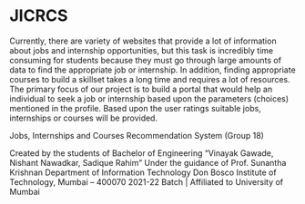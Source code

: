 # JICRCS
Currently, there are variety of websites that provide a lot of information about jobs and internship opportunities, but this task is incredibly time consuming for students because they must go through large amounts of data to find the appropriate job or internship. In addition, finding appropriate courses to build a skillset takes a long time and requires a lot of resources. The primary focus of our project is to build a portal that would help an individual to seek a job or internship based upon the parameters (choices) mentioned in the profile. Based upon the user ratings suitable jobs, internships or courses will be provided.

Jobs, Internships and Courses Recommendation System (Group 18)

Created by the students of Bachelor of Engineering “Vinayak Gawade, Nishant Nawadkar, Sadique Rahim” Under the guidance of Prof. Sunantha Krishnan
Department of Information Technology
Don Bosco Institute of Technology, Mumbai – 400070
2021-22 Batch | Affiliated to University of Mumbai
